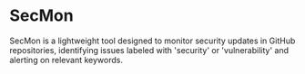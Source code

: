 # SecMon
SecMon is a lightweight tool designed to monitor security updates in GitHub repositories, identifying issues labeled with 'security' or 'vulnerability' and alerting on relevant keywords.
